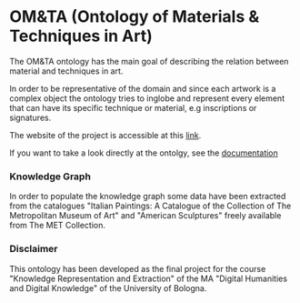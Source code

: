 # OM&TA (Ontology of Materials & Techniques in Art)

The OM&TA ontology has the main goal of describing the relation between material and techniques in art. 

In order to be representative of the domain and since each artwork is a complex object the ontology tries to inglobe and represent every element that can have its specific technique or material, e.g inscriptions or signatures. 

The website of the project is accessible at this [link](https://bianca-lm.github.io/art-criticism-ontology/).

If you want to take a look directly at the ontolgy, see the [documentation](http://150.146.207.114/lode/extract?owlapi=true&url=https://raw.githubusercontent.com/Bianca-LM/art-criticism-ontology/main/OMETA.owl)

### Knowledge Graph
In order to populate the knowledge graph some data have been extracted from the catalogues "Italian Paintings: A Catalogue of the Collection of The Metropolitan Museum of Art" and "American Sculptures" freely available from The MET Collection. 

### Disclaimer
This ontology has been developed as the final project for the course "Knowledge Representation and Extraction" of the MA "Digital Humanities and Digital Knowledge" of the University of Bologna. 
